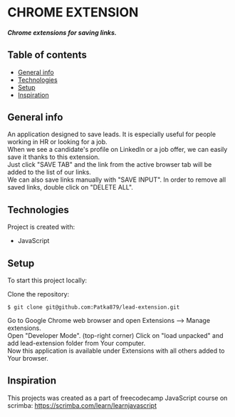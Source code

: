 # CHROME EXTENSION
##### Chrome extensions for saving links. 
## Table of contents
* [General info](#general-info)
* [Technologies](#technologies)
* [Setup](#setup)
* [Inspiration](#inspiration)
## General info
An application designed to save leads. It is especially useful for people working in HR or looking for a job.<br>
When we see a candidate's profile on LinkedIn or a job offer, we can easily save it thanks to this extension.<br>
Just click "SAVE TAB" and the link from the active browser tab will be added to the list of our links.<br>
We can also save links manually with "SAVE INPUT". In order to remove all saved links, double click on "DELETE ALL".
## Technologies
Project is created with:
* JavaScript
## Setup 
To start this project locally:

Clone the repository:
```
$ git clone git@github.com:Patka879/lead-extension.git
```
Go to Google Chrome web browser and open Extensions --> Manage extensions.<br>
Open "Developer Mode". (top-right corner)
Click on "load unpacked" and add lead-extension folder from Your computer. <br>
Now this application is available under Extensions with all others added to Your browser. 
## Inspiration
This projects was created as a part of freecodecamp JavaScript course on scrimba: https://scrimba.com/learn/learnjavascript
